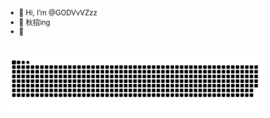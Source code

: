 - 👋 Hi, I’m @GODVvVZzz
- 👀 秋招ing
- 🌱 

![snake](github-contribution-grid-snake.svg)
=======
<!---
GODVvVZzz/GODVvVZzz is a ✨ special ✨ repository because its `README.md` (this file) appears on your GitHub profile.
You can click the Preview link to take a look at your changes.
--->
